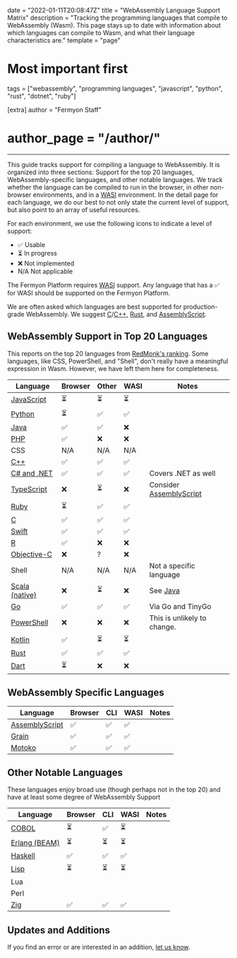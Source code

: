 date = "2022-01-11T20:08:47Z"
title = "WebAssembly Language Support Matrix"
description = "Tracking the programming languages that compile to WebAssembly (Wasm). This page stays up to date with information about which languages can compile to Wasm, and what their language characteristics are."
template = "page"

# Most important first
tags = ["webassembly", "programming languages", "javascript", "python", "rust", "dotnet", "ruby"]

[extra]
author = "Fermyon Staff"
# author_page = "/author/"
---

This guide tracks support for compiling a language to WebAssembly. It is organized into three sections: Support for the top 20 languages, WebAssembly-specific languages, and other notable languages. We track whether the language can be compiled to run in the browser, in other non-browser environments, and in a [WASI](https://wasi.dev) environment. In the detail page for each language, we do our best to not only state the current level of support, but also point to an array of useful resources.

For each environment, we use the following icons to indicate a level of support:

- ✅  Usable
- ⏳ In progress
- ❌ Not implemented
- N/A Not applicable

The Fermyon Platform requires [WASI](https://wasi.dev) support. Any language that has a ✅ for WASI should be supported on the Fermyon Platform.

We are often asked which languages are best supported for production-grade WebAssembly. We suggest [C][C]/[C++][CPLUSPLUS], [Rust][Rust], and [AssemblyScript][AssemblyScript].

## WebAssembly Support in Top 20 Languages

This reports on the top 20 languages from [RedMonk's ranking](https://redmonk.com/sogrady/2021/08/05/language-rankings-6-21/).
Some languages, like CSS, PowerShell, and "Shell", don't really have a meaningful expression in Wasm. However, we have left them here for completeness.

| Language                  | Browser | Other | WASI | Notes |
| ------------------------- | ------- | --- | ---- | ----- |
| [JavaScript][JavaScript]  | ⏳  | ⏳ | ⏳ | |
| [Python][Python]          | ⏳ | ✅  | ✅  |  |
| [Java][Java]              |  ✅  | ✅  | ❌ ||
| [PHP][PHP]                | ✅ | ❌ | ❌ ||
| CSS                       | N/A | N/A | N/A |  |
| [C++][CPLUSPLUS]          | ✅  | ✅ | ✅ | |
| [C# and .NET][CSHARP]     | ✅ | ✅ | ✅ | Covers .NET as well |
| [TypeScript][TypeScript]  |  ❌  | ⏳ | ❌ | Consider [AssemblyScript](/wasm-languages/assemblyscript)|
| [Ruby][Ruby]              | ⏳ | ✅ | ✅ |  |
| [C][C]                    | ✅  | ✅ | ✅ | |
| [Swift][Swift]            | ✅  | ✅ | ✅ | |
| [R][R]                    | ✅  | ❌ | ❌ | |
| [Objective-C][ObjectiveC] | ❌  | ? | ❌ | |
| Shell                     | N/A | N/A | N/A | Not a specific language |
| [Scala (native)][Scala]   | ❌  | ⏳ | ❌ | See [Java](/wasm-languages/java) |
| [Go][Go]                  | ✅  | ✅ | ✅ | Via Go and TinyGo|
| [PowerShell][PowerShell]  | ❌  | ❌ | ❌ | This is unlikely to change. |
| [Kotlin][Kotlin]          | ✅ | ⏳ | ⏳ |  |
| [Rust][Rust]              | ✅  | ✅ | ✅ | |
| [Dart][Dart]              | ⏳ | ❌ | ❌ ||

## WebAssembly Specific Languages
| Language                  | Browser | CLI | WASI | Notes |
| ------------------------- | ------- | --- | ---- | ----- |
| [AssemblyScript][AssemblyScript] | ✅  | ✅ | ✅ | |
| [Grain][Grain]                   | ✅  | ✅ | ✅ | |
| [Motoko][Motoko]                 | ✅  | ✅ | ✅ | |

## Other Notable Languages

These languages enjoy broad use (though perhaps not in the top 20) and have at least some degree of WebAssembly Support

| Language                  | Browser | CLI | WASI | Notes |
| ------------------------- | ------- | --- | ---- | ----- |
| [COBOL][Cobol]            |⏳ | ✅ | ⏳ |  |
| [Erlang (BEAM)][Erlang]   | ⏳ | ⏳ | ⏳ |  |
| [Haskell][Haskell]        | ✅  | ✅ | ✅ | |
| [Lisp][Lisp]              | ⏳ | ⏳ | ⏳ |  |
| Lua |
| Perl |
| [Zig][Zig]                | ✅  | ✅ | ✅ | |

## Updates and Additions

If you find an error or are interested in an addition, [let us know](https://twitter.com/fermyontech).

[JavaScript]: /wasm-languages/javascript
[Python]: /wasm-languages/python
[Java]: /wasm-languages/java
[PHP]: /wasm-languages/php
[CPLUSPLUS]: /wasm-languages/cpp
[CSHARP]: /wasm-languages/c-sharp
[TypeScript]: /wasm-languages/typescript
[Ruby]: /wasm-languages/ruby
[C]: /wasm-languages/c-lang
[Swift]: /wasm-languages/swift
[R]: /wasm-languages/r-lang
[ObjectiveC]: /wasm-languages/objective-c
[Scala]: /wasm-languages/scala
[Go]: /wasm-languages/go-lang
[PowerShell]: /wasm-languages/powershell
[Kotlin]: /wasm-languages/kotlin
[Rust]: /wasm-languages/rust
[Dart]: /wasm-languages/dart

[AssemblyScript]: /wasm-languages/assemblyscript
[Grain]: /wasm-languages/grain
[Motoko]: /wasm-languages/motoko

[Cobol]: /wasm-languages/cobol
[Erlang]: /wasm-languages/erlang-beam
[Haskell]: /wasm-languages/haskell
[Lisp]: /wasm-languages/lisp
[Zig]: /wasm-languages/zig